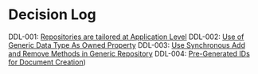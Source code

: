# Decision Log

DDL-001: [Repositories are tailored at Application Level](./ddl-001.md)
DDL-002: [Use of Generic Data Type As Owned Property](./ddl-002.md)
DDL-003: [Use Synchronous Add and Remove Methods in Generic Repository](./ddl-003.md)
DDL-004: [Pre-Generated IDs for Document Creation](./ddl-004.md))